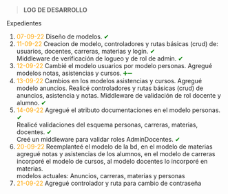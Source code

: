 > **LOG DE DESARROLLO**

Expedientes
  1. <span style="color:orange">07-09-22</span> Diseño de modelos. <span style="color:green">✔</span>
  2. <span style="color:orange">11-09-22</span> Creacion de modelo, controladores y rutas básicas (crud) de: <br>
  usuarios, docentes, carreras, materias y login. <span style="color:green">✔</span> <br>
  Middleware de verificación de logueo y de rol de admin. <span style="color:green">✔</span> 
  3. <span style="color:orange">12-09-22</span> Cambié el modelo usuarios por modelo personas. Agregué modelos notas, asistencias y cursos. <span style="color:green">➕➖</span>
  4. <span style="color:orange">13-09-22</span> Cambios en los modelos asistencias y cursos. Agregué modelo anuncios. Realicé controladores y rutas básicas (crud) de anuncios, asistencia y notas. Middleware de validación de rol docente y alumno. <span style="color:green">✔</span>
  5. <span style="color:orange">14-09-22</span> Agregué el atributo documentaciones en el modelo personas. <span style="color:green">✔</span><br>
  Realicé validaciones del esquema personas, carreras, materias, docentes. <span style="color:green">✔</span><br>
  Creé un middleware para validar roles AdminDocentes. <span style="color:green">✔</span>
  6. <span style="color:orange">20-09-22</span> Reemplanteé el modelo de la bd, en el modelo de materias agregué notas y asistencias de los alumnos, en el modelo de carreras incorporé el modelo de cursos, al modelo docentes lo incorporé en materias. <br>
  modelos actuales: Anuncios, carreras, materias y personas
  7. <span style="color:orange">21-09-22</span> Agregué controlador y ruta para cambio de contraseña
